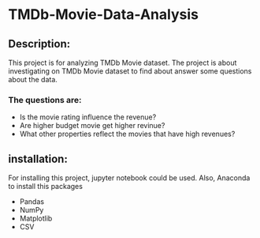 # TMDb-Movie-Data-Analysis

## Description: 
This project is for analyzing TMDb Movie dataset.
The project is about investigating on TMDb Movie dataset to find about answer some questions about the data.

### The questions are:
- Is the movie rating influence the revenue?
- Are higher budget movie get higher revinue?
- What other properties reflect the movies that have high revenues?

## installation:
For installing this project, jupyter notebook could be used.
Also, Anaconda to install this packages
- Pandas
- NumPy
- Matplotlib
- CSV
